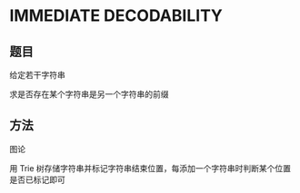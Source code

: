 # IMMEDIATE DECODABILITY

## 题目

给定若干字符串

求是否存在某个字符串是另一个字符串的前缀


## 方法

图论

用 Trie 树存储字符串并标记字符串结束位置，每添加一个字符串时判断某个位置是否已标记即可
